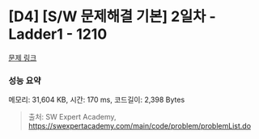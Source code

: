 # [D4] [S/W 문제해결 기본] 2일차 - Ladder1 - 1210 

[문제 링크](https://swexpertacademy.com/main/code/problem/problemDetail.do?contestProbId=AV14ABYKADACFAYh) 

### 성능 요약

메모리: 31,604 KB, 시간: 170 ms, 코드길이: 2,398 Bytes



> 출처: SW Expert Academy, https://swexpertacademy.com/main/code/problem/problemList.do